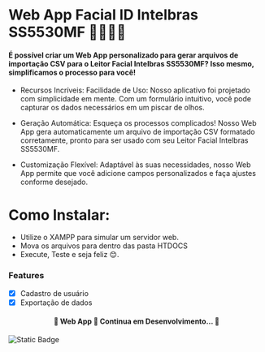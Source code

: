 # Web App Facial ID Intelbras SS5530MF 👨‍💻🕵️‍♂️

#### É possível criar um Web App personalizado para gerar arquivos de importação CSV para o Leitor Facial Intelbras SS5530MF? Isso mesmo, simplificamos o processo para você!

- Recursos Incríveis:
Facilidade de Uso: Nosso aplicativo foi projetado com simplicidade em mente. Com um formulário intuitivo, você pode capturar os dados necessários em um piscar de olhos.

- Geração Automática: Esqueça os processos complicados! Nosso Web App gera automaticamente um arquivo de importação CSV formatado corretamente, pronto para ser usado com seu Leitor Facial Intelbras SS5530MF.

- Customização Flexível: Adaptável às suas necessidades, nosso Web App permite que você adicione campos personalizados e faça ajustes conforme desejado.


# Como Instalar:

- Utilize o XAMPP para simular um servidor web.
- Mova os arquivos para dentro das pasta HTDOCS
- Execute, Teste e seja feliz 😊.

### Features

- [x] Cadastro de usuário
- [x] Exportação de dados

<h4 align="center"> 
	🚧  Web App 🚀 Continua em Desenvolvimento...  🚧
</h4>


![Static Badge](https://img.shields.io/badge/vers%C3%A3o-V1.2-blue)
